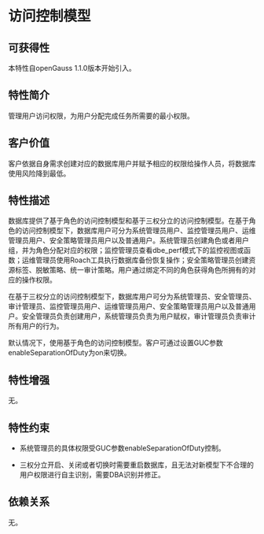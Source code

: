 # 访问控制模型<a name="ZH-CN_TOPIC_0000001135403979"></a>

## 可获得性<a name="section65352835"></a>

本特性自openGauss 1.1.0版本开始引入。

## 特性简介<a name="section51304608"></a>

管理用户访问权限，为用户分配完成任务所需要的最小权限。

## 客户价值<a name="section59088296"></a>

客户依据自身需求创建对应的数据库用户并赋予相应的权限给操作人员，将数据库使用风险降到最低。

## 特性描述<a name="section62032618"></a>

数据库提供了基于角色的访问控制模型和基于三权分立的访问控制模型。在基于角色的访问控制模型下，数据库用户可分为系统管理员用户、监控管理员用户、运维管理员用户、安全策略管理员用户以及普通用户。系统管理员创建角色或者用户组，并为角色分配对应的权限；监控管理员查看dbe\_perf模式下的监控视图或函数；运维管理员使用Roach工具执行数据库备份恢复操作；安全策略管理员创建资源标签、脱敏策略、统一审计策略。用户通过绑定不同的角色获得角色所拥有的对应的操作权限。

在基于三权分立的访问控制模型下，数据库用户可分为系统管理员、安全管理员、审计管理员、监控管理员用户、运维管理员用户、安全策略管理员用户以及普通用户。安全管理员负责创建用户，系统管理员负责为用户赋权，审计管理员负责审计所有用户的行为。

默认情况下，使用基于角色的访问控制模型。客户可通过设置GUC参数enableSeparationOfDuty为on来切换。

## 特性增强<a name="section21422657"></a>

无。

## 特性约束<a name="section06531946143616"></a>

-  系统管理员的具体权限受GUC参数enableSeparationOfDuty控制。

-  三权分立开启、关闭或者切换时需要重启数据库，且无法对新模型下不合理的用户权限进行自主识别，需要DBA识别并修正。

## 依赖关系<a name="section58586189"></a>

无。

